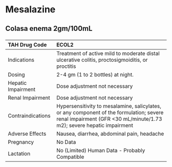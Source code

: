 # Mesalazine

## Colasa enema 2gm/100mL

##### 

| TAH Drug Code      | ECOL2                                                                                                                                                            |
|:-------------------|:-----------------------------------------------------------------------------------------------------------------------------------------------------------------|
| Indications        | Treatment of active mild to moderate distal ulcerative colitis, proctosigmoiditis, or proctitis                                                                  |
| Dosing             | 2-4 gm (1 to 2 bottles) at night.                                                                                                                                |
| Hepatic Impairment | Dose adjustment not necessary                                                                                                                                    |
| Renal Impairment   | Dose adjustment not necessary                                                                                                                                    |
| Contraindications  | Hypersensitivity to mesalamine, salicylates, or any component of the formulation; severe renal impairment (GFR <30 mL/minute/1.73 m2); severe hepatic impairment |
| Adverse Effects    | Nausea, diarrhea, abdominal pain, headache                                                                                                                       |
| Pregnancy          | No Data                                                                                                                                                          |
| Lactation          | No (Limited) Human Data - Probably Compatible                                                                                                                    |

